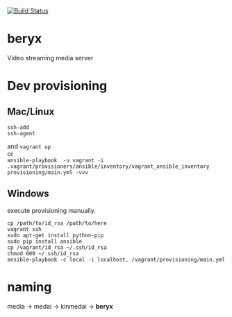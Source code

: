 [![Build Status](https://travis-ci.org/split-n/beryx.svg?branch=master)](https://travis-ci.org/split-n/beryx)

# beryx
Video streaming media server

# Dev provisioning
## Mac/Linux
```
ssh-add
ssh-agent
```
and
`vagrant up`  
or  
`ansible-playbook  -u vagrant -i .vagrant/provisioners/ansible/inventory/vagrant_ansible_inventory provisioning/main.yml -vvv`

## Windows
execute provisioning manually.  
```
cp /path/to/id_rsa /path/to/here
vagrant ssh
sudo apt-get install python-pip
sudo pip install ansible
cp /vagrant/id_rsa ~/.ssh/id_rsa
chmod 600 ~/.ssh/id_rsa
ansible-playbook -c local -i localhost, /vagrant/provisioning/main.yml
```

# naming
media → medai → kinmedai → **beryx**

